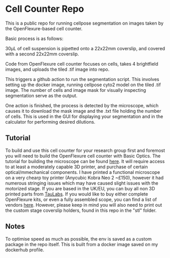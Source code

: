 # Cell Counter Repo
This is a public repo for running cellpose segmentation on images taken by the OpenFlexure-based cell counter. 

Basic process is as follows: 

30µL of cell suspension is pipetted onto a 22x22mm coverslip, and covered with a second 22x22mm coverslip. 

Code from OpenFlexure cell counter focuses on cells, takes 4 brightfield images, and uploads the tiled .tif image into repo.

This triggers a github action to run the segmentation script. This involves setting up the docker image, running cellpose cyto2 model on the tiled .tif image. The number of cells and image mask for visually inspecting segmentation serve as the output.

One action is finished, the process is detected by the microscope, which causes it to download the mask image and the .txt file holding the number of cells. This is used in the GUI for displaying your segmentation and in the calculator for performing desired dilutions.

## Tutorial

To build and use this cell counter for your research group first and foremost you will need to build the OpenFlexure cell counter with Basic Optics. The tutorial for building the microscope can be found [here](https://openflexure.org/projects/microscope/build). It will require access to at least a moderately capable 3D printer, and purchase of certain optical/mmechanical components. I have printed a functional microscope on a very chearp toy printer (Anycubic Kobra Neo 2 ~£150), however it had numerous stringing issues which may have caused slight issues with the motorized stage. If you are based in the UK/EU, you can buy all non 3D printed parts from [TauLabs](https://taulab.eu/). If you would like to buy either complete OpenFlexure kits, or even a fully assembled scope, you can find a list of vendors [here](https://openflexure.org/about/vendors). However, please keep in mind you will also need to print out the custom stage coverslip holders, found in this repo in the "stl" folder.

## Notes

To optimise speed as much as possible, the env is saved as a custom package in the repo itself. This is built from a docker image saved on my dockerhub profile. 
